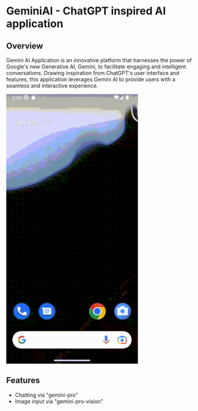 # GeminiAI - ChatGPT inspired AI application

## Overview
Gemini AI Application is an innovative platform that harnesses the power of Google's new Generative AI, Gemini, to facilitate engaging and intelligent conversations. Drawing inspiration from ChatGPT's user interface and features, this application leverages Gemini AI to provide users with a seamless and interactive experience.

![Sample GIF](https://github.com/oguzhanaslann/GeminiAI/blob/master/sample/presentation.gif)

## Features
- Chatting via "gemini-pro"
- Image input via "gemini-pro-vision"